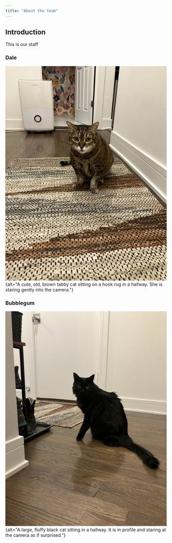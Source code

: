 ```yaml
---
title: "About the team"
---
```


## Introduction

This is our staff

### Dale

![Dale is the boss](img/dale.jpeg){alt="A cute, old, brown tabby cat sitting on a hook rug in a hallway. She is staring gently into the camera."}

### Bubblegum

![Bubblegum is the scientist](img/bubblegum.jpeg){alt="A large, fluffy black cat sitting in a hallway. It is in profile and staring at the camera as if surprised."}
